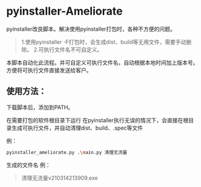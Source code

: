 # pyinstaller-Ameliorate
pyinstaller改良脚本。解决使用pyinstaller打包时，各种不方便的问题。

> 1.使用pyinstaller -F打包时，会生成dist、build等无用文件，需要手动删除。
> 2.可执行文件名不可自定义。

本脚本自动化此流程。并可自定义可执行文件名，自动根据本地时间加上版本号。方便将可执行文件直接发送给客户。

## 使用方法：
下载脚本后，添加到PATH。

在需要打包的软件根目录下运行
在pyinstaller执行无误的情况下，会直接在根目录生成可执行文件，并自动清理dist、build、.spec等文件

例：
```bash
pyinstaller_ameliorate.py .\main.py 清理无流量
```

生成的文件名 例：
> 清理无流量v210314213909.exe
